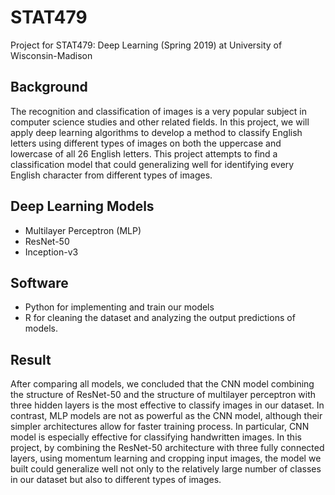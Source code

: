 # STAT479
Project for STAT479: Deep Learning (Spring 2019) at University of Wisconsin-Madison

## Background
The recognition and classification of images is a very popular subject in computer science studies and other related fields. In this
project, we will apply deep learning algorithms to develop a method to classify English letters using different types of
images on both the uppercase and lowercase of all 26 English letters. This project attempts to find a classification model that could generalizing well for identifying every English character from different types of images.

## Deep Learning Models
+ Multilayer Perceptron (MLP)
+ ResNet-50
+ Inception-v3

## Software
+ Python for implementing and train our models
+ R for cleaning the dataset and analyzing the output predictions of models.

## Result
After comparing all models, we concluded that the CNN model combining the structure of ResNet-50 and the structure of multilayer perceptron with three hidden layers is the most effective to classify images in our dataset. In contrast, MLP models are not as powerful as the CNN model, although their simpler architectures allow for faster training process. In particular, CNN model is especially effective for classifying handwritten images. In this project, by combining the ResNet-50 architecture with three fully connected layers, using momentum learning and cropping input images, the model we built could generalize well not only to the relatively large number of classes in our dataset but also to different types of images.
